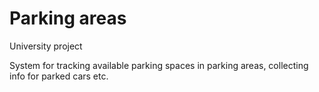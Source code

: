 # Parking areas
University project

System for tracking available parking spaces in parking areas, collecting info for parked cars etc.